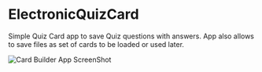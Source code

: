 # ElectronicQuizCard
Simple Quiz Card app to save Quiz questions with answers. App also allows to save files as set of cards to be loaded or used later.


![Card Builder App ScreenShot](ElectronicQuizCard/imgs/CardBuilder.JPG)
      
